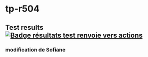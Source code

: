 # tp-r504
## Test results [![Badge résultats test renvoie vers actions](https://github.com/Azerty228469/tp-r504/actions/workflows/pytest.yml/badge.svg)](https://github.com/Azerty228469/tp-r504/actions)
### modification de Sofiane
